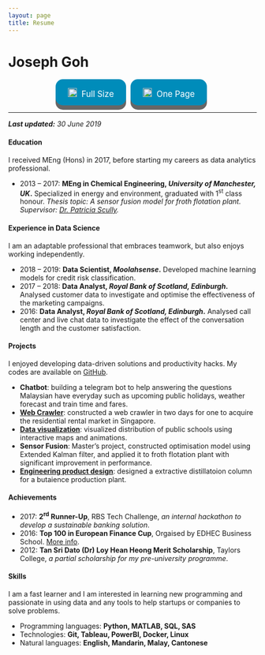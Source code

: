 ```yaml
---
layout: page
title: Resume
---
```


<style>
.cvbutton {
  display: inline-block;
  padding: 13px 25px;; margin-right:5px;
  font-size: 1.2em;
  cursor: pointer;
  text-align: center;
  text-decoration: none;
  outline: none;
  color: #fff;
  background-color: #008CBA;
  border: none;
  border-radius: 15px;
  box-shadow: 0 9px #666;
}

.cvbutton:hover {
  background-color: #4CAF50
}

.cvbutton:active {
  background-color: #f44336;
  box-shadow: 0 5px #555;
  transform: translateY(4px);
}
</style>

# Joseph Goh

<center>
<a class="cvbutton" href="/assets/docs/Resume-KokChinGoh(Full).pdf" target="_blank"><span><img src="../assets/images/download.png" height="18px" style="padding-top:5px; margin-right:5px;">  Full Size </span></a>
<a class="cvbutton" href="/assets/docs/Resume-KokChinGoh(OnePage).pdf" target="_blank"><span><img src="../assets/images/download.png" height="18px" style="padding-top:5px; margin-right:5px;">  One Page </span></a>
</center>

---
<i><b>Last updated:</b> 30 June 2019</i>

<h4>Education</h4>
<p>
I received MEng (Hons) in 2017, before starting my careers as data analytics professional. 
<ul>
  <li>
    2013 – 2017: 
    <b> MEng in Chemical Engineering, <i>University of Manchester, UK</i>.</b> Specialized in energy and environment, graduated with 1<sup>st</sup> class honour. <i>Thesis topic: A sensor fusion model for froth flotation plant. Supervisor: <a href="https://www.manchester.ac.uk/research/Patricia.Scully/research" target="_blank">Dr. Patricia Scully</a>.</i>
  </li>

</ul>
</p>

<h4>Experience in Data Science</h4>
<p>
I am an adaptable professional that embraces teamwork, but also enjoys working independently.
<ul>
  <li>
    2018 – 2019: <b>Data Scientist, <i>Moolahsense</i>.</b> Developed machine learning models for credit risk classification.

  </li>
  <li>
    2017 – 2018: <b>Data Analyst, <i>Royal Bank of Scotland, Edinburgh</i>.</b> Analysed customer data to investigate and optimise the effectiveness of the marketing campaigns.
  </li>
  <li>
    2016: <b>Data Analyst, <i>Royal Bank of Scotland, Edinburgh</i>.</b> Analysed call center and live chat data to investigate the effect of the conversation length and the customer satisfaction.
  </li>
</ul>
</p>


<h4>Projects</h4>
<p>
I enjoyed developing data-driven solutions and productivity hacks. My codes are available on <a href="https://github.com/josephkokchin" target="_blank">GitHub</a>.
<ul>
  
   <!--<li><b>Deep learning - <i>TensorFlow</i></b>: PhD project, analyzing spatio-temporal climate data by supervised learning.</li>-->
  <li>
  <b>Chatbot</b>: building a telegram bot to help answering the questions Malaysian have everyday such as upcoming public holidays, weather forecast and train time and fares.
  </li>

  <li>
    <b><a href="https://github.com/josephkokchin/SG-Property-Scraper">Web Crawler</a></b>: constructed a web crawler in two days for one to acquire the residential rental market in Singapore.
  </li>
  <li>
    <b><a href="https://public.tableau.com/profile/kok.chin.goh#!/vizhome/MalaysiaGovernmentSchool/Dashboard1">Data visualization</a></b>: visualized distribution of public schools using interactive maps and animations.
  </li>
  <li>
    <b>Sensor Fusion</b>: Master’s project, constructed optimisation model using Extended Kalman filter, and applied it to froth flotation plant with significant improvement in performance.
  </li>
  <li>
    <b><a href="{{ site.url }}/prosthetic-limb">Engineering product design</a></b>: designed a extractive distillatoion column for a butaience production plant.
</ul>
</p>

<h4>Achievements</h4>
<p>

<ul>
  <li>
    2017: <b>2<sup>rd</sup> Runner-Up</b>, RBS Tech Challenge, <i>an internal hackathon to develop a sustainable banking solution</i>.
  </li>
  <li>
    2016: <b>Top 100 in European Finance Cup</b>, Orgaised by EDHEC Business School. <a href="http://www.europeanfinancecup.eu/" target="_blank">More info</a>.
  </li>
  <li>
    2012: <b>Tan Sri Dato (Dr) Loy Hean Heong Merit Scholarship</b>, Taylors College, <i>a partial scholarship for my pre-university programme</i>. 
  </li>
</ul>
</p>

<h4>Skills</h4>
<p>
I am a fast learner and I am interested in learning new programming and passionate in using data and any tools to help startups or companies to solve problems.
<ul>
  <li>
    Programming languages: <b>Python, MATLAB, SQL, SAS</b>
  </li>
  <li>
    Technologies: <b>Git, Tableau, PowerBI, Docker, Linux</b>
  </li>
  <li>
    Natural languages: <b>English, Mandarin, Malay, Cantonese </b>
  </li>
  <!--<li>
    Writing: data science blogger on <a href="https://medium.com/@edenau" target="_blank">Medium</a>
  </li>-->
  <!--<li>
    Public speaking: gave talks about Project Access, machine learning etc. (see below)
  </li>-->
</ul>
</p>
<p float="left">
</p>
